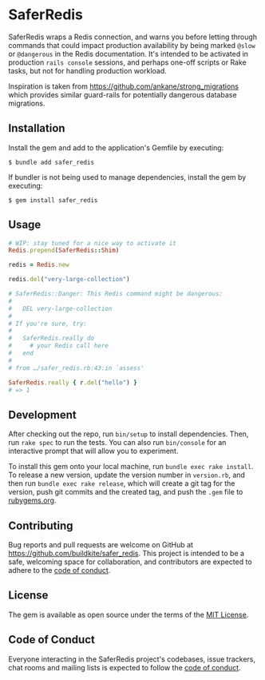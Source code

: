# SaferRedis

SaferRedis wraps a Redis connection, and warns you before letting through commands that could impact production availability by being marked `@slow` or `@dangerous` in the Redis documentation. It's intended to be activated in production `rails console` sessions, and perhaps one-off scripts or Rake tasks, but not for handling production workload.

Inspiration is taken from https://github.com/ankane/strong_migrations which provides similar guard-rails for potentially dangerous database migrations.

## Installation

Install the gem and add to the application's Gemfile by executing:

    $ bundle add safer_redis

If bundler is not being used to manage dependencies, install the gem by executing:

    $ gem install safer_redis

## Usage

```ruby
# WIP: stay tuned for a nice way to activate it
Redis.prepend(SaferRedis::Shim)

redis = Redis.new

redis.del("very-large-collection")

# SaferRedis::Danger: This Redis command might be dangerous:
#
#   DEL very-large-collection
#
# If you're sure, try:
#
#   SaferRedis.really do
#     # your Redis call here
#   end
#
# from …/safer_redis.rb:43:in `assess'

SaferRedis.really { r.del("hello") }
# => 1
```

## Development

After checking out the repo, run `bin/setup` to install dependencies. Then, run `rake spec` to run the tests. You can also run `bin/console` for an interactive prompt that will allow you to experiment.

To install this gem onto your local machine, run `bundle exec rake install`. To release a new version, update the version number in `version.rb`, and then run `bundle exec rake release`, which will create a git tag for the version, push git commits and the created tag, and push the `.gem` file to [rubygems.org](https://rubygems.org).

## Contributing

Bug reports and pull requests are welcome on GitHub at https://github.com/buildkite/safer_redis. This project is intended to be a safe, welcoming space for collaboration, and contributors are expected to adhere to the [code of conduct](https://github.com/[USERNAME]/safer_redis/blob/master/CODE_OF_CONDUCT.md).

## License

The gem is available as open source under the terms of the [MIT License](https://opensource.org/licenses/MIT).

## Code of Conduct

Everyone interacting in the SaferRedis project's codebases, issue trackers, chat rooms and mailing lists is expected to follow the [code of conduct](https://github.com/[USERNAME]/safer_redis/blob/master/CODE_OF_CONDUCT.md).
